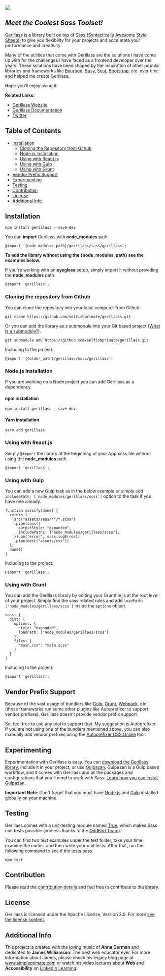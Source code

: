 <p>
  <a href="https://gerillass.com" target="_blank">
    <img src="https://gerillass.com/images/logo/logo-sassy.svg">
  </a>
</p>

## _Meet the Coolest Sass Toolset!_

[Gerillass](https://gerillass.com) is a library built on top of [Sass (Syntactically Awesome Style Sheets)](https://sass-lang.com/) to give you flexibility for your projects and accelerate your performance and creativity.

Many of the utilities that come with Gerillass are the solutions I have come up with for the challenges I have faced as a frontend developer over the years. These solutions have been shaped by the inspiration of other popular libraries and frameworks like [Bourbon](https://www.bourbon.io/), [Susy](https://www.oddbird.net/), [Scut](https://davidtheclark.github.io/scut/), [Bootstrap](https://getbootstrap.com/), etc. over time and helped me create Gerillass.

Hope you’ll enjoy using it!

**Related Links:**

- [Gerillass Website](https://gerillass.com)
- [Gerillass Documentation](https://docs.gerillass.com)
- [Twitter](https://twitter.com/gerillass)

## Table of Contents

- [Installation](#installation)
  - [Cloning the Repository from Github](#cloning-the-repository-from-github)
  - [Node.js Installation](#nodejs-installation)
  - [Using with React.js](#using-with-reactjs)
  - [Using with Gulp](#using-with-gulp)
  - [Using with Grunt](#using-with-grunt)
- [Vendor Prefix Support](#vendor-prefix-support)
- [Experimenting](#experimenting)
- [Testing](#testing)
- [Contribution](#contribution)
- [License](#license)
- [Additional Info](#additional-info)

## Installation

    npm install gerillass --save-dev

You can **import** Gerillass with **node_modules** path.

    @import '{node_modules_path}/gerillass/scss/gerillass';

**To add the library without using the {node_modules_path} see the examples below.**

If you're working with an **eyeglass** setup, simply import it without providing the **node_modules** path.

    @import 'gerillass';

### Cloning the repository from Github

You can clone the repository into your local computer from Github.

    git clone https://github.com/selfishprimate/gerillass.git

Or you can add the library as a submodule into your Git based project ([What is a submodule?](https://git-scm.com/book/en/v2/Git-Tools-Submodules)).

    git submodule add https://github.com/selfishprimate/gerillass.git

Including to the project:

    @import '{folder_path}/gerillass/scss/gerillass';

### Node.js Installation

If you are working on a Node project you can add Gerillass as a dependency.

#### npm installation

    npm install gerillass --save-dev

#### Yarn installation

    yarn add gerillass

### Using with React.js

Simply `@import` the library at the beginning of your App.scss file without using the **node_modules** path.

    @import 'gerillass';

### Using with Gulp

You can add a new Gulp task as in the below example or simply add `includePath: ['node_modules/gerillass/scss']` option to the task if you have one already.

    function sassify(done) {
      return (
        src("assets/sass/**/*.scss")
        .pipe(sass({
          outputStyle: "expanded",
          includePaths: ["node_modules/gerillass/scss"],
        }).on('error', sass.logError))
        .pipe(dest("assets/css"))
      );
      done()
    }

Including to the project:
  
    @import 'gerillass';

### Using with Grunt

You can add the Gerillass library by editing your Gruntfile.js at the root level of your project. Simply find the sass related rules and add `loadPath: ['node_modules/gerillass/scss']` inside the `options` object.

    sass: {
      dist: {
        options: {
          style: "expanded",
          loadPath: ['node_modules/gerillass/scss']
        },
        files: {
          "main.css": "main.scss"
        }
      }
    }

Including to the project:
  
    @import 'gerillass';

## Vendor Prefix Support

Because of the vast usage of bundlers like [Gulp](https://gulpjs.com/), [Grunt](https://gruntjs.com/), [Webpack](https://webpack.js.org/), etc.(these frameworks run some other plugins like Autoprefixer to support vendor prefixes), Gerillass doesn't provide vendor prefix support.

So, feel free to use any tool to support that. My suggestion is Autoprefixer. If you are not using one of the bundlers mentioned above, you can also manually add vendor prefixes using the [Autoprefixer CSS Online](https://autoprefixer.github.io/) tool.

## Experimenting

Experimentation with Gerillass is easy. You can [download the Gerillass library](https://github.com/selfishprimate/gerillass/archive/master.zip), include it in your project, or use [Gulpazan](https://github.com/selfishprimate/gulpazan). Gulpazan is a Gulp based workflow, and it comes with Gerillass and all the packages and configurations that you'll need to work with Sass. [Learn how you can install Gulpazan](https://github.com/selfishprimate/gulpazan).

**Important Note**: Don't forget that you must have [Node.js](https://nodejs.org/en/) and [Gulp](https://gulpjs.com/docs/en/getting-started/quick-start) installed globally on your machine.

## Testing

Gerillass comes with a unit-testing module named [True](https://github.com/oddbird/true), which makes Sass unit tests possible (endless thanks to the [OddBird Team](https://github.com/oddbird)).

You can find two test examples under the test folder, take your time, examine the codes, and then write your unit tests. After that, run the following command to see if the tests pass.

    npm test

## Contribution

Please read the [contribution details](CONTRIBUTING.md) and feel free to contribute to the library.

## License

Gerillass is licensed under the Apache License, Version 2.0. For more [see the license content](https://github.com/selfishprimate/gerillass/blob/master/LICENSE.md).

## Additional Info

This project is created with the loving music of **Anna German** and dedicated to **James Williamson**: The best web educator ever. For more information about James, please check his legacy blog page at www.simpleprimate.com or watch his video lectures about **Web** and **Accessibility** on [LinkedIn Learning](https://www.linkedin.com/learning/instructors/james-williamson).
